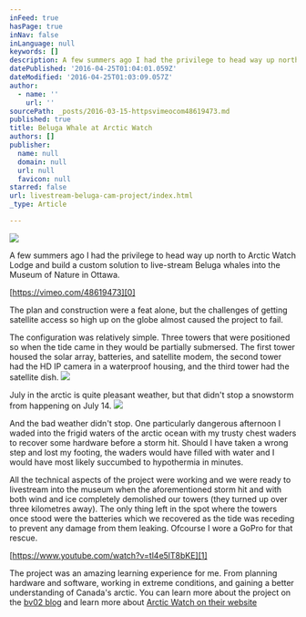 ```yaml
---
inFeed: true
hasPage: true
inNav: false
inLanguage: null
keywords: []
description: A few summers ago I had the privilege to head way up north to Arctic Watch Lodge and build a custom solution to live-stream Beluga whales into the Museum of Nature in Ottawa.
datePublished: '2016-04-25T01:04:01.059Z'
dateModified: '2016-04-25T01:03:09.057Z'
author:
  - name: ''
    url: ''
sourcePath: _posts/2016-03-15-httpsvimeocom48619473.md
published: true
title: Beluga Whale at Arctic Watch
authors: []
publisher:
  name: null
  domain: null
  url: null
  favicon: null
starred: false
url: livestream-beluga-cam-project/index.html
_type: Article

---
```

![](https://the-grid-user-content.s3-us-west-2.amazonaws.com/4a95aa89-a7f2-4f4f-9607-42618897620b.jpg)

A few summers ago I had the privilege to head way up north to Arctic Watch Lodge and build a custom solution to live-stream Beluga whales into the Museum of Nature in Ottawa.

[https://vimeo.com/48619473][0]

The plan and construction were a feat alone, but the challenges of getting satellite access so high up on the globe almost caused the project to fail.

The configuration was relatively simple. Three towers that were positioned so when the tide came in they would be partially submersed. The first tower housed the solar array, batteries, and satellite modem, the second tower had the HD IP camera in a waterproof housing, and the third tower had the satellite dish.
![](https://the-grid-user-content.s3-us-west-2.amazonaws.com/77cd7de1-7398-4857-90cf-e4b4efe999a6.jpg)

July in the arctic is quite pleasant weather, but that didn't stop a snowstorm from happening on July 14\.
![](https://the-grid-user-content.s3-us-west-2.amazonaws.com/0fbdebd5-2e8f-4199-b059-7a3772360283.jpg)

And the bad weather didn't stop. One particularly dangerous afternoon I waded into the frigid waters of the arctic ocean with my trusty chest waders to recover some hardware before a storm hit. Should I have taken a wrong step and lost my footing, the waders would have filled with water and I would have most likely succumbed to hypothermia in minutes.

All the technical aspects of the project were working and we were ready to livestream into the museum when the aforementioned storm hit and with both wind and ice completely demolished our towers (they turned up over three kilometres away). The only thing left in the spot where the towers once stood were the batteries which we recovered as the tide was receding to prevent any damage from them leaking. Ofcourse I wore a GoPro for that rescue.

[https://www.youtube.com/watch?v=tl4e5lT8bKE][1]

The project was an amazing learning experience for me. From planning hardware and software, working in extreme conditions, and gaining a better understanding of Canada's arctic. You can learn more about the project on the [bv02 blog][2] and learn more about [Arctic Watch on their website][3]

[0]: https://vimeo.com/48619473 "Video"
[1]: https://www.youtube.com/watch?v=tl4e5lT8bKE "Video"
[2]: http://www.bv02.com/failure-is-always-an-option-creating-in-the-real-world/
[3]: http://arcticwatch.ca/